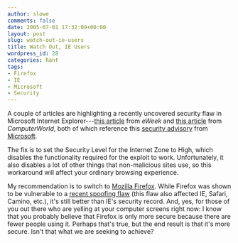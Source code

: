 ```yaml
---
author: slowe
comments: false
date: 2005-07-01 17:32:09+00:00
layout: post
slug: watch-out-ie-users
title: Watch Out, IE Users
wordpress_id: 28
categories: Rant
tags:
- Firefox
- IE
- Microsoft
- Security
---
```


A couple of articles are highlighting a recently uncovered security flaw in Microsoft Internet Explorer---[this article](http://www.eweek.com/article2/0,1759,1833697,00.asp) from _eWeek_ and [this article](http://www.computerworld.com/securitytopics/security/story/0,10801,102924,00.html) from _ComputerWorld_, both of which reference this [security advisory](http://www.microsoft.com/technet/security/advisory/903144.mspx) from [Microsoft](http://www.microsoft.com/).

The fix is to set the Security Level for the Internet Zone to High, which disables the functionality required for the exploit to work. Unfortunately, it also disables a lot of other things that non-malicious sites use, so this workaround will affect your ordinary browsing experience.

My recommendation is to switch to [Mozilla Firefox](http://www.mozilla.org/products/firefox/). While Firefox was shown to be vulnerable to a [recent spoofing flaw](http://www.eweek.com/article2/0,1759,1830025,00.asp) (this flaw also affected IE, Safari, Camino, etc.), it's still better than IE's security record. And, yes, for those of you out there who are yelling at your computer screens right now: I know that you probably believe that Firefox is only more secure because there are fewer people using it. Perhaps that's true, but the end result is that it's more secure. Isn't that what we are seeking to achieve?
